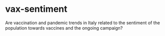 # vax-sentiment
Are vaccination and pandemic trends in Italy related to the sentiment  of the population towards vaccines and the ongoing campaign?
